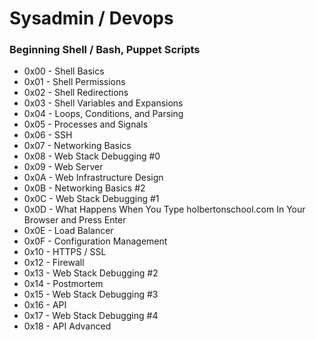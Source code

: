 # Sysadmin / Devops
### Beginning Shell / Bash, Puppet Scripts

- 0x00 - Shell Basics
- 0x01 - Shell Permissions
- 0x02 - Shell Redirections
- 0x03 - Shell Variables and Expansions
- 0x04 - Loops, Conditions, and Parsing
- 0x05 - Processes and Signals
- 0x06 - SSH
- 0x07 - Networking Basics
- 0x08 - Web Stack Debugging #0
- 0x09 - Web Server
- 0x0A - Web Infrastructure Design
- 0x0B - Networking Basics #2
- 0x0C - Web Stack Debugging #1
- 0x0D - What Happens When You Type holbertonschool.com In Your Browser and Press Enter
- 0x0E - Load Balancer
- 0x0F - Configuration Management
- 0x10 - HTTPS / SSL
- 0x12 - Firewall
- 0x13 - Web Stack Debugging #2
- 0x14 - Postmortem
- 0x15 - Web Stack Debugging #3
- 0x16 - API
- 0x17 - Web Stack Debugging #4
- 0x18 - API Advanced